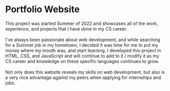 <h1>Portfolio Website</h1>
This project was started Summer of 2022 and showcases all of the work, experience, and projects that I have done in my CS career.
<br><br>
I've always been passionate about web development, and while searching for a Summer job in my hometown, I decided it was time for me to put my money where my mouth was, and start learning. I developed this project in HTML, CSS, and JavaScript and will continue to add to it / modify it as my CS career and knowledge on these specific languages continues to grow.
<br><br>
Not only does this website reveals my skills on web development, but also is a very nice advantage against my peers when applying for internships and jobs.
